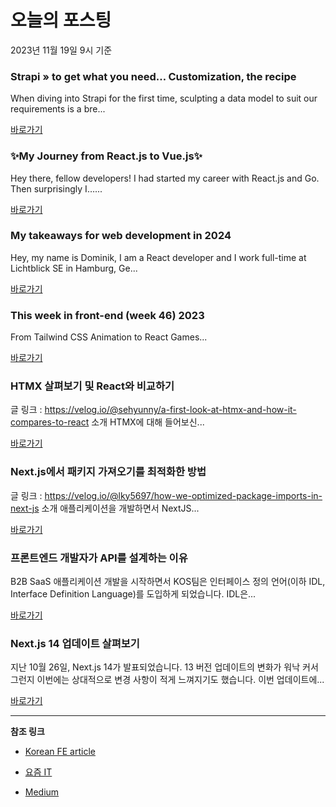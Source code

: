 # 오늘의 포스팅 
2023년 11월 19일 9시 기준 

### Strapi » to get what you need… Customization, the recipe 

 When diving into Strapi for the first time, sculpting a data model to suit our requirements is a bre... 

 [바로가기](https://medium.com/@achiumenti/strapi-to-get-what-you-need-customization-the-recipe-74cdb951c602?responsesOpen=true&sortBy=REVERSE_CHRON&source=topic_portal_recommended_stories---------0-84----------frontend----------36d0fdec_1dbb_4ec1_8bdd_24f2afd030b9-------) 

### ✨My Journey from React.js to Vue.js✨ 

 Hey there, fellow developers! I had started my career with React.js and Go. Then surprisingly I…... 

 [바로가기](https://medium.com/huawei-developers/my-journey-from-react-js-to-vue-js-2cc2affd071c?responsesOpen=true&sortBy=REVERSE_CHRON&source=topic_portal_recommended_stories---------0-84----------reactjs----------e9370177_5c35_4a3f_93f4_2303cd894915-------) 

### My takeaways for web development in 2024 

 Hey, my name is Dominik, I am a React developer and I work full-time at Lichtblick SE in Hamburg, Ge... 

 [바로가기](https://medium.com/@dmnkb/my-takeaways-for-web-development-in-2024-5d4fcecf357d?responsesOpen=true&sortBy=REVERSE_CHRON&source=topic_portal_recommended_stories---------0-84----------nextjs----------031bea5b_5d76_4b88_a669_c74d162bcbee-------) 

### This week in front-end (week 46) 2023 

 From Tailwind CSS Animation to React Games... 

 [바로가기](https://medium.com/jysktech/this-week-in-front-end-week-46-2023-ba1d4d2f53e5?responsesOpen=true&sortBy=REVERSE_CHRON&source=topic_portal_recommended_stories---------0-84----------front_end_development----------a799b37a_6221_4d95_bb4c_0ddaacdb8a89-------) 

###   HTMX 살펴보기 및 React와 비교하기 

 글 링크 : https://velog.io/@sehyunny/a-first-look-at-htmx-and-how-it-compares-to-react 소개 HTMX에 대해 들어보신... 

 [바로가기](https://kofearticle.substack.com/p/korean-fe-article-htmx-react) 

###  Next.js에서 패키지 가져오기를 최적화한 방법 

 글 링크 : https://velog.io/@lky5697/how-we-optimized-package-imports-in-next-js 소개 애플리케이션을 개발하면서 NextJS... 

 [바로가기](https://kofearticle.substack.com/p/korean-fe-article-nextjs-ad9) 

### 프론트엔드 개발자가 API를 설계하는 이유 

 B2B SaaS 애플리케이션 개발을 시작하면서 KOS팀은 인터페이스 정의 언어(이하 IDL, Interface Definition Language)를 도입하게 되었습니다. IDL은... 

 [바로가기](https://yozm.wishket.com/magazine/detail/2325/) 

### Next.js 14 업데이트 살펴보기 

 지난 10월 26일, Next.js 14가 발표되었습니다. 13 버전 업데이트의 변화가 워낙 커서 그런지 이번에는 상대적으로 변경 사항이 적게 느껴지기도 했습니다. 이번 업데이트에... 

 [바로가기](https://yozm.wishket.com/magazine/detail/2324/) 

---

**참조 링크**

- [Korean FE article](https://kofearticle.substack.com) 

- [요즘 IT](https://yozm.wishket.com/magazine) 

- [Medium](https://medium.com) 


